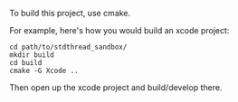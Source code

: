 To build this project, use cmake. 

For example, here's how you would build an xcode project:

```
cd path/to/stdthread_sandbox/
mkdir build
cd build
cmake -G Xcode ..
```

Then open up the xcode project and build/develop there.